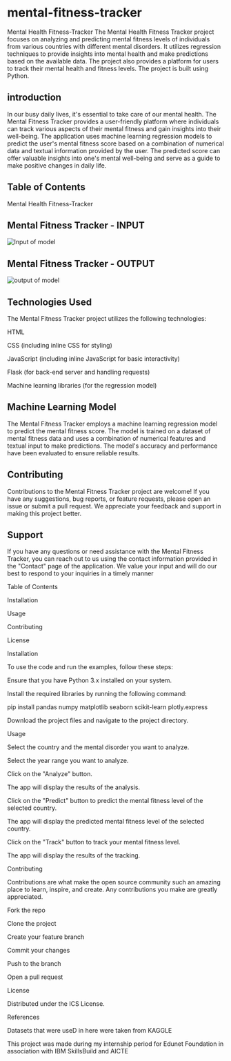 # mental-fitness-tracker
Mental Health Fitness-Tracker
The Mental Health Fitness Tracker project focuses on analyzing and predicting mental fitness levels of individuals from various countries with different mental disorders. It utilizes regression techniques to provide insights into mental health and make predictions based on the available data. The project also provides a platform for users to track their mental health and fitness levels. The project is built using Python.
## introduction
In our busy daily lives, it's essential to take care of our mental health. The Mental Fitness Tracker provides a user-friendly platform where individuals can track various aspects of their mental fitness and gain insights into their well-being. The application uses machine learning regression models to predict the user's mental fitness score based on a combination of numerical data and textual information provided by the user. The predicted score can offer valuable insights into one's mental well-being and serve as a guide to make positive changes in daily life.
## Table of Contents
Mental Health Fitness-Tracker
## Mental Fitness Tracker - INPUT
![Input of model](https://github.com/Abhishek676062/Mental-Fitness-Tracker/assets/81158782/5a3e3787-b106-479d-b013-9c8c135a6478)

## Mental Fitness Tracker - OUTPUT
![output of model](https://github.com/Abhishek676062/Mental-Fitness-Tracker/assets/81158782/8ac39d68-6a11-491f-9f08-23d884b6322a)

## Technologies Used

The Mental Fitness Tracker project utilizes the following technologies:

HTML

CSS (including inline CSS for styling)

JavaScript (including inline JavaScript for basic interactivity)

Flask (for back-end server and handling requests)

Machine learning libraries (for the regression model)

## Machine Learning Model
The Mental Fitness Tracker employs a machine learning regression model to predict the mental fitness score. The model is trained on a dataset of mental fitness data and uses a combination of numerical features and textual input to make predictions. The model's accuracy and performance have been evaluated to ensure reliable results.

## Contributing
Contributions to the Mental Fitness Tracker project are welcome! If you have any suggestions, bug reports, or feature requests, please open an issue or submit a pull request. We appreciate your feedback and support in making this project better.

## Support
If you have any questions or need assistance with the Mental Fitness Tracker, you can reach out to us using the contact information provided in the "Contact" page of the application. We value your input and will do our best to respond to your inquiries in a timely manner

Table of Contents

Installation

Usage

Contributing

License

Installation

To use the code and run the examples, follow these steps:


Ensure that you have Python 3.x installed on your system.

Install the required libraries by running the following command:

pip install pandas numpy matplotlib seaborn scikit-learn plotly.express

Download the project files and navigate to the project directory.

Usage

Select the country and the mental disorder you want to analyze.

Select the year range you want to analyze.

Click on the "Analyze" button.

The app will display the results of the analysis.

Click on the "Predict" button to predict the mental fitness level of the selected country.

The app will display the predicted mental fitness level of the selected country.

Click on the "Track" button to track your mental fitness level.

The app will display the results of the tracking.

Contributing

Contributions are what make the open source community such an amazing place to learn, inspire, and create. Any contributions you make are greatly appreciated.

Fork the repo

Clone the project

Create your feature branch

Commit your changes

Push to the branch

Open a pull request

License

Distributed under the ICS License.

References

Datasets that were useD in here were taken from KAGGLE

This project was made during my internship period for Edunet Foundation in association with IBM SkillsBuild and AICTE
